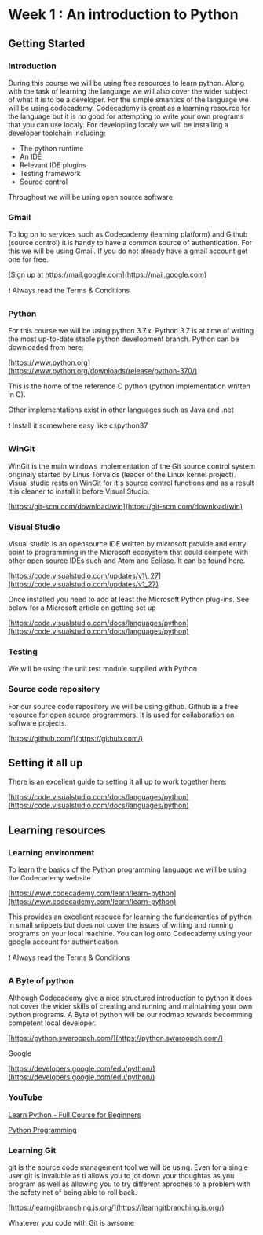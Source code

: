 # Week 1 : An introduction to Python

## Getting Started

### Introduction

During this course we will be using free resources to learn python. Along with the task of learning the language we will also cover the wider subject of what it is to be a developer. For the simple smantics of the language we will be using codecademy. Codecademy is great as a learning resource for the language but it is no good for attempting to write your own programs that you can use localy. For developiing localy we will be installing a developer toolchain including:

* The python runtime
* An IDE
* Relevant IDE plugins
* Testing framework
* Source control

Throughout we will be using open source software

### Gmail

To log on to services such as Codecademy \(learning platform\) and Github \(source control\) it is handy to have a common source of authentication. For this we will be using Gmail. If you do not already have a gmail account get one for free.

[Sign up at https://mail.google.com](https://mail.google.com)

:exclamation: Always read the Terms & Conditions

### Python

For this course we will be using python 3.7.x. Python 3.7 is at time of writing the most up-to-date stable python development branch. Python can be downloaded from here:

[https://www.python.org](https://www.python.org/downloads/release/python-370/)

This is the home of the reference C python \(python implementation written in C\).

Other implementations exist in other languages such as Java and .net

:exclamation: Install it somewhere easy like c:\python37

### WinGit

WinGit is the main windows implementation of the Git source control system originaly started by Linus Torvalds \(leader of the Linux kernel project\). Visual studio rests on WinGit for it's source control functions and as a result it is cleaner to install it before Visual Studio.

[https://git-scm.com/download/win](https://git-scm.com/download/win)

### Visual Studio

Visual studio is an opensource IDE written by microsoft provide and entry point to programming in the Microsoft ecosystem that could compete with other open source IDEs such and Atom and Eclipse. It can be found here.

[https://code.visualstudio.com/updates/v1\_27](https://code.visualstudio.com/updates/v1_27)

Once installed you need to add at least the Microsoft Python plug-ins. See below for a Microsoft article on getting set up

[https://code.visualstudio.com/docs/languages/python](https://code.visualstudio.com/docs/languages/python)

### Testing

We will be using the unit test module supplied with Python

### Source code repository

For our source code repository we will be using github. Github is a free resource for open source programmers. It is used for collaboration on software projects.

[https://github.com/](https://github.com/)

## Setting it all up

There is an excellent guide to setting it all up to work together here:

[https://code.visualstudio.com/docs/languages/python](https://code.visualstudio.com/docs/languages/python)

## Learning resources

### Learning environment

To learn the basics of the Python programming language we will be using the Codecademy website

[https://www.codecademy.com/learn/learn-python](https://www.codecademy.com/learn/learn-python)

This provides an excellent resouce for learning the fundementles of python in small snippets but does not cover the issues of writing and running programs on your local machine. You can log onto Codecademy using your google account for authentication.

:exclamation: Always read the Terms & Conditions

### A Byte of python

Although Codecademy give a nice structured introduction to python it does not cover the wider skills of creating and running and maintaining your own python programs. A Byte of python will be our rodmap towards becomming competent local developer.

[https://python.swaroopch.com/](https://python.swaroopch.com/)

Google 

[https://developers.google.com/edu/python/](https://developers.google.com/edu/python/)

### YouTube

[Learn Python - Full Course for Beginners](https://www.youtube.com/watch?v=rfscVS0vtbw)

[Python Programming](https://www.youtube.com/watch?v=N4mEzFDjqtA)

### Learning Git

git is the source code management tool we will be using. Even for a single user git is invaluble as ti allows you to jot down your thoughtas as you program as well as allowing you to try different aproches to a problem with the safety net of being able to roll back.

[https://learngitbranching.js.org/](https://learngitbranching.js.org/)

Whatever you code with Git is awsome

